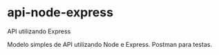 # api-node-express
API utilizando Express

Modelo simples de API utilizando Node e Express. Postman para testas.
